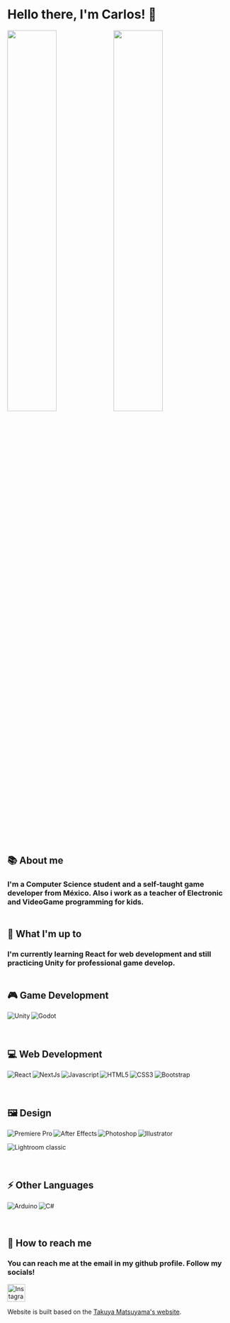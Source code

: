 # Hello there, I'm Carlos! 🖖

<!-- CARDS -->
<img align= "left" width="47%" src="https://github-readme-stats.vercel.app/api?username=CharlyCodes&show_icons=true&theme=radical"/>

<img width="47%" src="https://github-readme-stats.vercel.app/api/top-langs/?username=CharlyCodes&layout=compact"/> <br> 

## 📚 About me 

### I'm a Computer Science student and a self-taught game developer from México. Also i work as a teacher of Electronic and VideoGame programming for kids.  <br><br> 

## 🔨 What I'm up to

### I'm currently learning React for web development and still practicing Unity for professional game develop.   <br><br>

<!-- LOGOS -->

## 🎮 Game Development


<img align= "left" alt="Unity" src="https://img.shields.io/badge/unity-%23000000.svg?style=for-the-badge&logo=unity&logoColor=white"/>

<img align= "left" alt="Godot" src="https://img.shields.io/badge/GODOT-%23FFFFFF.svg?style=for-the-badge&logo=godot-engine"/> <br><br><br>


## 💻 Web Development

<img align= "left" alt="React" src="https://img.shields.io/badge/react-%2320232a.svg?style=for-the-badge&logo=react&logoColor=%2361DAFB"/>

<img align= "left" alt="NextJs" src="https://img.shields.io/badge/Next-black?style=for-the-badge&logo=next.js&logoColor=white"/>

<img align= "left" alt="Javascript" src="https://img.shields.io/badge/javascript-%23323330.svg?style=for-the-badge&logo=javascript&logoColor=%23F7DF1E"/>

<img align= "left" alt="HTML5" src="https://img.shields.io/badge/html5-%23E34F26.svg?style=for-the-badge&logo=html5&logoColor=white"/>

<img align= "left" alt="CSS3" src="https://img.shields.io/badge/css3-%231572B6.svg?style=for-the-badge&logo=css3&logoColor=white"/>

<img align= "left" alt="Bootstrap" src="https://img.shields.io/badge/bootstrap-%23563D7C.svg?style=for-the-badge&logo=bootstrap&logoColor=white"/>  <br><br><br>


## 🖼️ Design

<img align="left" alt="Premiere Pro" src="https://img.shields.io/badge/Adobe%20Premiere%20Pro-9999FF.svg?style=for-the-badge&logo=Adobe%20Premiere%20Pro&logoColor=white">

<img align="left" alt="After Effects" src="https://img.shields.io/badge/Adobe%20After%20Effects-9999FF.svg?style=for-the-badge&logo=Adobe%20After%20Effects&logoColor=white">

<img align="left" alt="Photoshop" src="https://img.shields.io/badge/adobephotoshop-%2331A8FF.svg?style=for-the-badge&logo=adobephotoshop&logoColor=white">

<img align="left" alt="Illustrator" src="https://img.shields.io/badge/adobeillustrator-%23FF9A00.svg?style=for-the-badge&logo=adobeillustrator&logoColor=white"> <br>

<img alt="Lightroom classic" src="https://img.shields.io/badge/Adobe%20Lightroom%20Classic-31A8FF.svg?style=for-the-badge&logo=Adobe%20Lightroom%20Classic&logoColor=white">  <br><br><br>

## ⚡ Other Languages

<img align="left" alt="Arduino" src="https://img.shields.io/badge/-Arduino-00979D?style=for-the-badge&logo=Arduino&logoColor=white">

<img align="left" alt="C#" src="https://img.shields.io/badge/c%23-%23239120.svg?style=for-the-badge&logo=c-sharp&logoColor=white">  <br><br><br>

## 📲 How to reach me

### You can reach me at the email in my github profile. Follow my socials!

[<img alt="Instagram" height="40em" src="https://camo.githubusercontent.com/c9dacf0f25a1489fdbc6c0d2b41cda58b77fa210a13a886d6f99e027adfbd358/68747470733a2f2f6564656e742e6769746875622e696f2f537570657254696e7949636f6e732f696d616765732f7376672f696e7374616772616d2e737667">](https://www.instagram.com/charlycodes/)










Website is built based on the <a href='https://www.craftz.dog/' target='_blank'>Takuya Matsuyama's website</a>.

